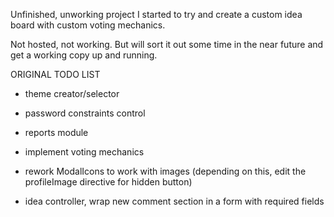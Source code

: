 Unfinished, unworking project I started to try and create a custom idea board with custom voting mechanics.

Not hosted, not working. But will sort it out some time in the near future and get a working copy up and running. 


ORIGINAL TODO LIST
- theme creator/selector
- password constraints control
- reports module
- implement voting mechanics

- rework ModalIcons to work with images (depending on this, edit the profileImage directive for hidden button)
- idea controller, wrap new comment section in a form with required fields
